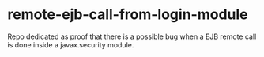 # remote-ejb-call-from-login-module
Repo dedicated as proof that there is a possible bug when a EJB remote call is done inside a javax.security module.
